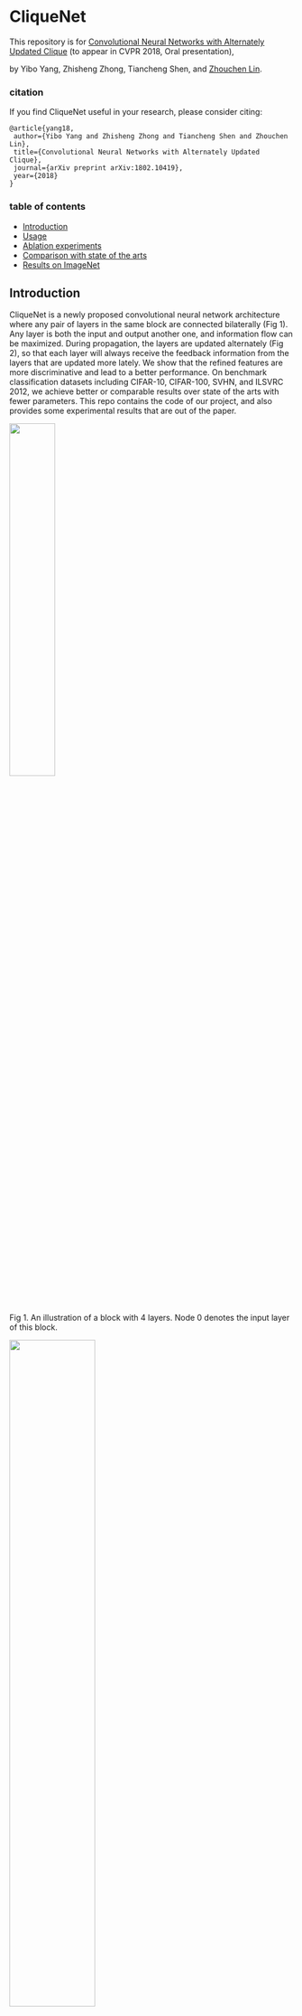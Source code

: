 # CliqueNet


This repository is for [Convolutional Neural Networks with Alternately Updated Clique](https://arxiv.org/abs/1802.10419) (to appear in CVPR 2018, Oral presentation),

by Yibo Yang, Zhisheng Zhong, Tiancheng Shen, and [Zhouchen Lin](http://www.cis.pku.edu.cn/faculty/vision/zlin/zlin.htm).

### citation
If you find CliqueNet useful in your research, please consider citing:

	@article{yang18,
	 author={Yibo Yang and Zhisheng Zhong and Tiancheng Shen and Zhouchen Lin},
	 title={Convolutional Neural Networks with Alternately Updated Clique},
	 journal={arXiv preprint arXiv:1802.10419},
	 year={2018}
	}

### table of contents
- [Introduction](#introduction)
- [Usage](#usage)
- [Ablation experiments](#ablation-experiments)
- [Comparison with state of the arts](#comparision-with-state-of-the-arts)
- [Results on ImageNet](#results-on-imagenet)

## Introduction
CliqueNet is a newly proposed convolutional neural network architecture where any pair of layers in the same block are connected bilaterally (Fig 1). Any layer is both the input and output another one, and information flow can be maximized. During propagation, the layers are updated alternately (Fig 2), so that each layer will always receive the feedback information from the layers that are updated more lately. We show that the refined features are more discriminative and lead to a better performance. On benchmark classification datasets including CIFAR-10, CIFAR-100, SVHN, and ILSVRC 2012, we achieve better or comparable results over state of the arts with fewer parameters. This repo contains the code of our project, and also provides some experimental results that are out of the paper.


<div align=left><img src="https://raw.githubusercontent.com/iboing/CliqueNet/master/img/fig1.JPG" width="40%" height="40%">

Fig 1. An illustration of a block with 4 layers. Node 0 denotes the input layer of this block.


<div align=left><img src="https://raw.githubusercontent.com/iboing/CliqueNet/master/img/tab1.JPG" width="55%" height="55%">

Fig 2. Alternate updating rule in CliqueNet. "{}" denotes the concatenating operator.



## Usage

- Our experiments are conducted with [TensorFlow](https://github.com/tensorflow/tensorflow) in Python 2.
- Clone this repo: `git clone https://github.com/iboing/CliqueNet`
- An example to train a model on CIFAR or SVHN:
```bash
python train.py --gpu [gpu id] --dataset [cifar-10 or cifar-100 or SVHN] --k [filters per layer] --T [all layers of three blocks] --dir [path to save models]
```
- Additional techniques (optional): if you want to use attentional transition, bottleneck architecture, or compression strategy in our paper, add `--if_a True`, `--if_b True`, and `--if_c True`, respectively.


## Ablation experiments

With the feedback connections, CliqueNet alternately re-update previous layers with updated layers, to enable refined features. The weights among layers are re-used for multiple times, so that a deeper representation space can be attained with a fixed number of parameters. In order to test the effectiveness of CliqueNet's feature refinement, we analyze the features generated in different stages by conducting experiments using different versions of CliqueNet. As illustrated by Fig 3, the CliqueNet(I+I) only uses Stage-I feature. The CliqueNet(I+II) uses Stage-I feature concatenated with input layer as the block feature, but transits Stage-II feature into the next block. The CliqueNet(II+II) only uses refined features.

<div align=left><img src="https://raw.githubusercontent.com/iboing/CliqueNet/master/img/fig3.JPG" width="55%" height="55%">

Fig 3. A schema for CliqueNet(i+j), i,j belong to {I,II}.

|Model            |block feature    |transit |error(%)|
|-----------------|-----------------|--------|--------|
|CliqueNet(I+I)   |{ X_0, Stage-I } |Stage-I |6.64    |
|CliqueNet(I+II)  |{ X_0, Stage-I } |Stage-II|6.10    |
|CliqueNet(II+II) |{ X_0, Stage-II }|Stage-II|5.76    |

Tab 1. Resutls of different versions of CliqueNets.

To run the experiments above, please modify `train.py` as:
```python
from models.cliquenet_I_I import build_model
```
for CliqueNet(I+I), and
```python
from models.cliquenet_I_II import build_model
```
for CliqueNet(I+II).

We further consider a situation where the feedback is not processed entirely. Concretely, when k=64 and T=15, we use the Stage-II feature, but only the first `X` steps, see Fig 2. Then `X=0` is just the case of CliqueNet(I+I), and `X=5` corresponds to CliqueNet(II+II).


|Model|CIFAR-10| CIFAR-100|
|--------------|----|-----|
|CliqueNet(X=0)|5.83|24.79|
|CliqueNet(X=1)|5.63|24.65|
|CliqueNet(X=2)|5.54|24.37|
|CliqueNet(X=3)|5.41|23.75|
|CliqueNet(X=4)|5.20|24.04|
|CliqueNet(X=5)|5.12|23.73|

Tab 2. Performance of CliqueNets with different `X`.

To run the experiments with different `X`, modify `train.py` as:
```python
from models.cliquenet_X import build_model
```
and set the value of `X` in `./models/cliquenet_X.py`

## Comparison with state of the arts

The results listed below demonstrate the superiority of CliqueNet over DenseNet when there are no additional techniques (bottleneck, compression, etc.).

|Model                               | FLOPs | Params | CIFAR-10 | CIFAR-100 | SVHN |
|------------------------------------| ------|--------| -------- |-----------|------|
|DenseNet  (k = 12, T = 36)          | 0.53G | 1.0M   |  7.00    |  27.55    | 1.79 |
|DenseNet  (k = 12, T = 96)          | 3.54G | 7.0M   |  5.77    |  23.79    | 1.67 |
|DenseNet  (k = 24, T = 96)          | 13.78G| 27.2M  |  5.83    |  23.42    | 1.59 |
|                                    |       |        |          |           |      |
|CliqueNet (k = 36, T = 12)          | 0.91G | 0.94M  |  5.93    |  27.32    | 1.77 |
|CliqueNet (k = 64, T = 15)          | 4.21G | 4.49M  |  5.12    |  23.98    | 1.62 |
|CliqueNet (k = 80, T = 15)          | 6.45G | 6.94M  |  5.10    |  23.32    | 1.56 |
|CliqueNet (k = 80, T = 18)          | 9.45G | 10.14M |  5.06    |  23.14    | 1.51 |

Tab 3. Main results on CIFAR and SVHN without data augmentation.

Because larger T would lead to higher computation cost and slightly more parameters, we prefer using a larger k in our experiments. To make comparisons more fair, we also consider the situation where k and T of DenseNets and CliqueNets are exactly the same, see Tab 4.

|Model|Params|CIFAR-10 | CIFAR-100|
|--------------------|-----|----|-----|
|DenseNet(k=12,T=36) |1.02M|7.00|27.55|
|CliqueNet(k=12,T=36)|1.05M|5.79|26.85|
|                    |     |    |     |
|DenseNet(k=24,T=18) |0.99M|7.13|27.70|
|CliqueNet(k=24,T=18)|0.99M|6.04|26.57|
|                    |     |    |     |
|DenseNet(k=36,T=12) |0.96M|6.89|27.54|
|CliqueNet(k=36,T=12)|0.94M|5.93|27.32|

Tab 4. Comparisons with the same k and T.

Note that the result of DenseNet(k=12, T=36) is reported by original paper. The others are implementated by ourselves under the same experimental settings.



## Results on ImageNet
Our code for experiments on ImageNet with TensorFlow will be released soon.

Here we provide a [PyTorch](http://pytorch.org) version to train a CliqueNet on ImageNet. An example to run:

```Python
python train_imagenet.py [path to the imagenet dataset]
```
